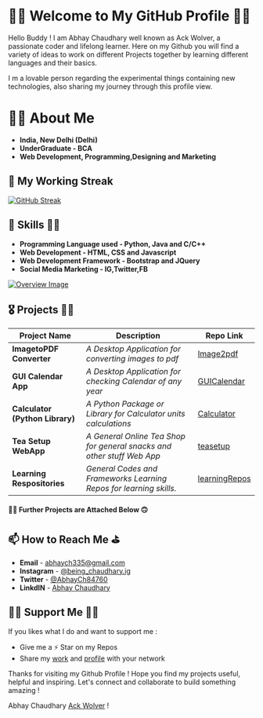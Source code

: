 # 🙏🏻 Welcome to My GitHub Profile 🖐🏻

Hello Buddy ! I am Abhay Chaudhary well known as Ack Wolver, a passionate coder and lifelong learner. Here on my Github you will find a variety of ideas to work on different Projects together by learning different languages and their basics. 

I m a lovable person regarding the experimental things containing new technologies, also sharing my journey through this profile view.

# 👦🏻 About Me 

- **India, New Delhi (Delhi)**
- **UnderGraduate - BCA**
- **Web Development, Programming,Designing and Marketing**

## 🚀 My Working Streak

[![GitHub Streak](https://github-readme-streak-stats.herokuapp.com?user=ackwolver335&theme=dark&hide_border=true&background=0D1117&stroke=FFFFFF)](https://git.io/streak-stats)

## 🥇 Skills 🤝🏼

- **Programming Language used - Python, Java and C/C++**
- **Web Development - HTML, CSS and Javascript**
- **Web Development Framework - Bootstrap and JQuery**
- **Social Media Marketing - IG,Twitter,FB**

<a href = 'https://github.com/ackwolver335?tab=repositories'>
<img src = 'http://github-profile-summary-cards.vercel.app/api/cards/profile-details?username=ackwolver335&theme=swift' alt = 'Overview Image'>
</a>

## 🎖️ Projects 💪🏻

| **Project Name** | **Description** | **Repo Link** |
| ---------------- | --------------- | ------------- |
| **ImagetoPDF Converter** | *A Desktop Application for converting images to pdf* | [Image2pdf](https://github.com/ackwolver335/Image2pdf-GUI) |
| **GUI Calendar App** | *A Desktop Application for checking Calendar of any year* | [GUICalendar](https://github.com/ackwolver335/GUI-Calendar) |
| **Calculator (Python Library)** | *A Python Package or Library for Calculator units calculations* | [Calculator](https://github.com/ackwolver335/Calculator) |
| **Tea Setup WebApp** | *A General Online Tea Shop for general snacks and other stuff Web App* | [teasetup](https://github.com/ackwolver335/teasetup.gd) |
| **Learning Respositories** | *General Codes and Frameworks Learning Repos for learning skills.* | [learningRepos](https://github.com/stars/ackwolver335/lists/learning-resources) |

#### ✌🏻 Further Projects are Attached Below 🙃

## 📫 How to Reach Me ⛳

- **Email** - abhaych335@gmail.com
- **Instagram** - [@being_chaudhary.ig](https://www.instagram.com/being_chaudhary.ig/)
- **Twitter** - [@AbhayCh84760](https://x.com/AbhayCh84760)
- **LinkdIN** - [Abhay Chaudhary](https://www.linkedin.com/in/abhay-chaudhary-a6bb7b260)

## 🙏🏻 Support Me ✍🏻

If you likes what I do and want to support me :

- Give me a ⚡️ Star on my Repos
- Share my [work](https://github.com/ackwolver335?tab=repositories) and [profile](https://github.com/ackwolver335) with your network

Thanks for visiting my Github Profile ! Hope you find my projects useful, helpful and inspiring. Let's connect and collaborate to build something amazing !

Abhay Chaudhary [Ack Wolver](https://github.com/ackwolver335/ackwolver335) !